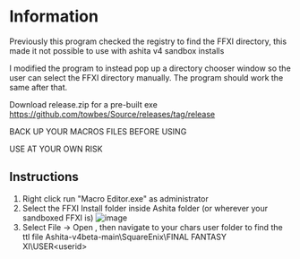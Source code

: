 # Information

Previously this program checked the registry to find the FFXI directory, this made it not possible to use with ashita v4 sandbox installs

I modified the program to instead pop up a directory chooser window so the user can select the FFXI directory manually.  The program should work the same after that.

Download release.zip for a pre-built exe https://github.com/towbes/Source/releases/tag/release

BACK UP YOUR MACROS FILES BEFORE USING

USE AT YOUR OWN RISK

## Instructions

1. Right click run "Macro Editor.exe" as administrator
2. Select the FFXI Install folder inside Ashita folder (or wherever your sandboxed FFXI is)
![image](https://github.com/towbes/Source/assets/7587673/811470fe-6017-4a59-a8c5-ed1352940fc0)
3. Select File -> Open , then navigate to your chars user folder to find the ttl file Ashita-v4beta-main\SquareEnix\FINAL FANTASY XI\USER\<userid>
